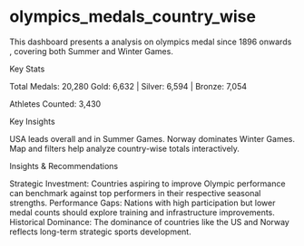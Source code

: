 # olympics_medals_country_wise
This dashboard presents a analysis on olympics medal since 1896 onwards , covering both Summer and Winter Games.

Key Stats

Total Medals: 20,280
 Gold: 6,632 |  Silver: 6,594 |  Bronze: 7,054

Athletes Counted: 3,430

Key Insights

USA leads overall and in Summer Games.
Norway dominates Winter Games.
Map and filters help analyze country-wise totals interactively.

Insights & Recommendations

Strategic Investment: Countries aspiring to improve Olympic performance can benchmark against top performers in their respective seasonal strengths.
Performance Gaps: Nations with high participation but lower medal counts should explore training and infrastructure improvements.
Historical Dominance: The dominance of countries like the US and Norway reflects long-term strategic sports development.
